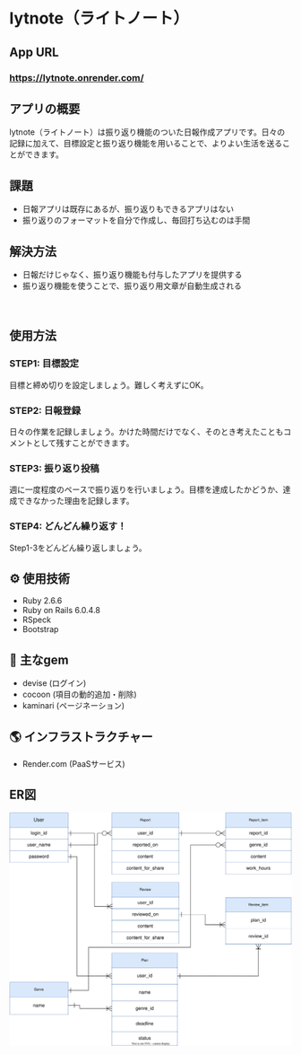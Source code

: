 # lytnote（ライトノート）

## App URL

### **https://lytnote.onrender.com/**

## アプリの概要
 lytnote（ライトノート）は振り返り機能のついた日報作成アプリです。日々の記録に加えて、目標設定と振り返り機能を用いることで、よりよい生活を送ることができます。

## 課題
- 日報アプリは既存にあるが、振り返りもできるアプリはない
- 振り返りのフォーマットを自分で作成し、毎回打ち込むのは手間


## 解決方法
- 日報だけじゃなく、振り返り機能も付与したアプリを提供する
- 振り返り機能を使うことで、振り返り用文章が自動生成される

　
## 使用方法

### STEP1: 目標設定
目標と締め切りを設定しましょう。難しく考えずにOK。

### STEP2: 日報登録
日々の作業を記録しましょう。かけた時間だけでなく、そのとき考えたこともコメントとして残すことができます。

### STEP3: 振り返り投稿
週に一度程度のペースで振り返りを行いましょう。目標を達成したかどうか、達成できなかった理由を記録します。

### STEP4: どんどん繰り返す！
Step1-3をどんどん繰り返しましょう。


## ⚙️ 使用技術
- Ruby 2.6.6
- Ruby on Rails  6.0.4.8
- RSpeck
- Bootstrap


## 💎 主なgem
- devise (ログイン)
- cocoon (項目の動的追加・削除)
- kaminari (ページネーション)

## 🌎 インフラストラクチャー 
- Render.com (PaaSサービス)


## ER図
![ER](er2.svg)
